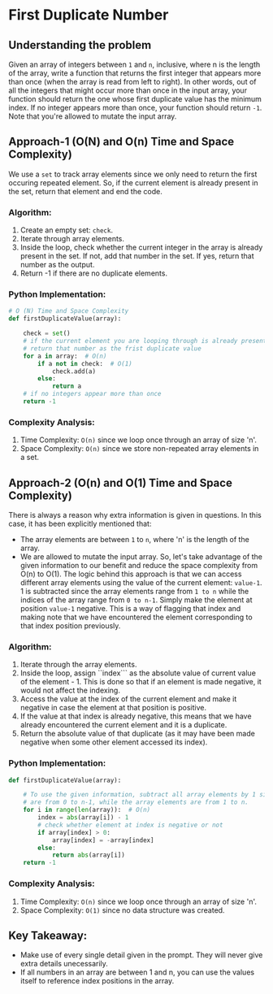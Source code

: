 # First Duplicate Number

## Understanding the problem
Given an array of integers between ```1``` and ```n```, inclusive, where n is the length of the array, write a function that returns the first integer that appears more than once (when the array is read from left to right). 
In other words, out of all the integers that might occur more than once in the input array, your function should return the one whose first duplicate value has the minimum index. 
If no integer appears more than once, your function should return ```-1```. Note that you're allowed to mutate the input array.

## Approach-1 (O(N) and O(n) Time and Space Complexity)
We use a ```set``` to track array elements since we only need to return the first occuring repeated element. So, if the current element is already present in the set, return that element and end the code.

### Algorithm:
1. Create an empty set: ```check```.
2. Iterate through array elements.
3. Inside the loop, check whether the current integer in the array is already present in the set. If not, add that number in the set. If yes, return that number as the output.
4. Return -1 if there are no duplicate elements.

### Python Implementation:
```python
# O (N) Time and Space Complexity
def firstDuplicateValue(array):

    check = set()
    # if the current element you are looping through is already present in the set
    # return that number as the frist duplicate value
    for a in array:  # O(n)
        if a not in check:  # O(1)
            check.add(a)
        else:
            return a
    # if no integers appear more than once
    return -1
```

### Complexity Analysis:
1. Time Complexity: ```O(n)``` since we loop once through an array of size 'n'.
2. Space Complexity: ```O(n)``` since we store non-repeated array elements in a set.

## Approach-2 (O(n) and O(1) Time and Space Complexity)
There is always a reason why extra information is given in questions. In this case, it has been explicitly mentioned that:
* The array elements are between ```1``` to ```n```, where 'n' is the length of the array.
* We are allowed to mutate the input array.
So, let's take advantage of the given information to our benefit and reduce the space complexity from O(n) to O(1). The logic behind this approach is that we can access different array elements using the value of the current element: ```value-1```. 1 is subtracted since the array elements range from ```1 to n``` while the indices of the array range from ```0 to n-1```.
Simply make the element at position ```value-1``` negative. This is a way of flagging that index and making note that we have encountered the element corresponding to that index position previously. 

### Algorithm:
1. Iterate through the array elements.
2. Inside the loop, assign ``index``` as the absolute value of current value of the element - 1. This is done so that if an element is made negative, it would not affect the indexing.
3. Access the value at the index of the current element and make it negative in case the element at that position is positive.
4. If the value at that index is already negative, this means that we have already encountered the current element and it is a duplicate.
5. Return the absolute value of that duplicate (as it may have been made negative when some other element accessed its index).

### Python Implementation:
```python
def firstDuplicateValue(array):

    # To use the given information, subtract all array elements by 1 since the indices
    # are from 0 to n-1, while the array elements are from 1 to n.
    for i in range(len(array)):  # O(n)
        index = abs(array[i]) - 1
        # check whether element at index is negative or not
        if array[index] > 0:
            array[index] = -array[index]
        else:
            return abs(array[i])
    return -1
```

### Complexity Analysis:
1. Time Complexity: ```O(n)``` since we loop once through an array of size 'n'.
2. Space Complexity: ```O(1)``` since no data structure was created.

## Key Takeaway:
* Make use of every single detail given in the prompt. They will never give extra details unecessarily.
* If all numbers in an array are between 1 and n, you can use the values itself to reference index positions in the array.
